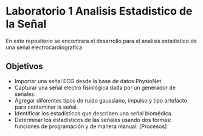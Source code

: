 # **Laboratorio 1 Analisis Estadistico de la Señal** 
En este repositorio se encontrara el desarrollo para el analisis estadistico de una señal electrocardiografica
## Objetivos 
* Importar una señal ECG desde la base de datos PhysioNet.
* Capturar una señal electro fisiológica dada por un generador de señales.
* Agregar diferentes tipos de ruido gaussiano, impulso y tipo artefacto para contaminar la señal.
* Identificar los estadísticos que describen una señal biomédica.
* Determinar los estadísticos de las señales usando dos formas: funciones de programación y de manera manual. 
[Procesos] 
